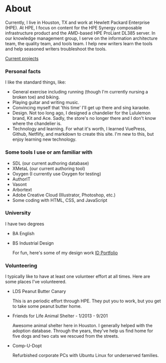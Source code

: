 # About


Currently, I live in Houston, TX and work at Hewlett Packard Enterprise (HPE). At HPE, I focus on content for the HPE Synergy composable infrastructure product and the AMD-based HPE ProLiant DL385 server. In our knowledge management group, I serve on the information architecture team, the quality team, and tools team. I help new writers learn the tools and help seasoned writers troubleshoot the tools. 

[Current projects](projects.html)

### Personal facts

I like the standard things, like:
* General exercise including running (though I'm currently nursing a broken toe) and biking.
* Playing guitar and writing music.
* Convincing myself that 'this time' I'll get up there and sing karaoke.
* Design. Not too long ago, I designed a chandelier for the Lululemon brand, Kit and Ace. Sadly, the store's no longer there and I don't know where the chandelier is.
* Technology and learning. For what it's worth, I learned VuePress, Github, Netflify, and markdown to create this site. I'm new to this, but enjoy learning new technology. 

### Some tools I use or am familiar with
* SDL (our current authoring database)
* XMetaL (our current authoring tool)
* Oxygen (I currently use Oxygen for testing)
* AuthorIT
* Vasont 
* Arbortext 
* Adobe Creative Cloud (Illustrator, Photoshop, etc.)
* Some coding with HTML, CSS, and JavaScript

### University

I have two degrees
* BA English 

* BS Industrial Design

  For fun, here's some of my design work [ID Portfolio](https://www.behance.net/chriskpeterson)

### Volunteering

I typically like to have at least one volunteer effort at all times. Here are some places I've volunteered.
* LDS Peanut Butter Canary

  This is an periodic effort through HPE. They put you to work, but you get to take some peanut butter home. 

* Friends for Life Animal Shelter - 1/2013 - 9/201

  Awesome animal shelter here in Houston. I generally helped with the adoption database. Through the years, they've help us find home for five dogs and two cats we rescued from the streets.

* Comp-U-Dopt

  Refurbished corporate PCs with Ubuntu Linux for underserved families. 
